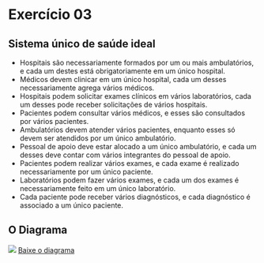 <h1> Exercício 03 </h1>
<h2> Sistema único de saúde ideal </h2>
<p>
  <ul>
    <li> Hospitais são necessariamente formados por um ou mais ambulatórios, e cada um destes está obrigatoriamente em um único hospital. </li>
    <li> Médicos devem clinicar em um único hospital, cada um desses necessariamente agrega vários médicos. </li>
    <li> Hospitais podem solicitar exames clínicos em vários laboratórios, cada um desses pode receber solicitações de vários hospitais. </li>
    <li> Pacientes podem consultar vários médicos, e esses são consultados por vários pacientes. </li>
    <li> Ambulatórios devem atender vários pacientes, enquanto esses só devem ser atendidos por um único ambulatório. </li>
    <li> Pessoal de apoio deve estar alocado a um único ambulatório, e cada um desses deve contar com vários integrantes do pessoal de apoio. </li>
    <li> Pacientes podem realizar vários exames, e cada exame é realizado necessariamente por um único paciente. </li>
    <li> Laboratórios podem fazer vários exames, e cada um dos exames é necessariamente feito em um único laboratório. </li>
    <li> Cada paciente pode receber vários diagnósticos, e cada diagnóstico é associado a um único paciente. </li>
  </ul>
</p>
<h2> O Diagrama </h2>
<img src = "https://user-images.githubusercontent.com/59178745/191783974-b39efc9b-e06b-4fc7-baf6-c6f5c3babc04.PNG">
<a href = "https://github.com/josec-junior/UEPB/blob/main/BancoDeDadosI_2022.2/Exercicios/ModeloConceitual/Exercicio03/Exercicio03_SistemaDeSaude.brM3?raw=true"> Baixe o diagrama </a>
